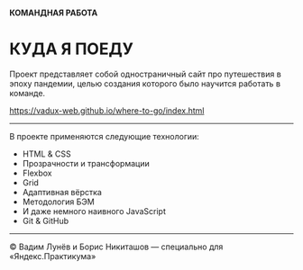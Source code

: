 #### КОМАНДНАЯ РАБОТА

# КУДА Я ПОЕДУ

Проект представляет собой одностраничный сайт про путешествия в эпоху пандемии, целью создания которого было научится работать в команде.

https://vadux-web.github.io/where-to-go/index.html

***

В проекте применяются следующие технологии:

* HTML & CSS
* Прозрачности и трансформации
* Flexbox
* Grid
* Адаптивная вёрстка
* Методология БЭМ
* И даже немного наивного JavaScript
* Git & GitHub

***

&COPY; Вадим Лунёв и Борис Никиташов — специально для «Яндекс.Практикума»
